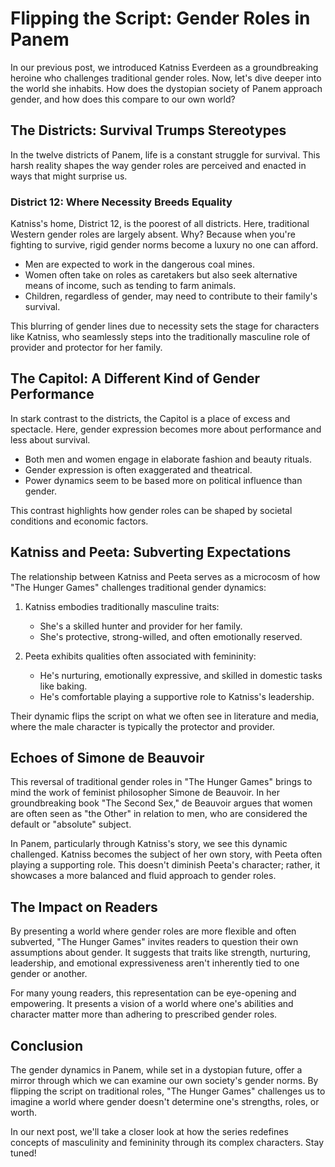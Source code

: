 # Flipping the Script: Gender Roles in Panem

In our previous post, we introduced Katniss Everdeen as a groundbreaking heroine who challenges traditional gender roles. Now, let's dive deeper into the world she inhabits. How does the dystopian society of Panem approach gender, and how does this compare to our own world?

## The Districts: Survival Trumps Stereotypes

In the twelve districts of Panem, life is a constant struggle for survival. This harsh reality shapes the way gender roles are perceived and enacted in ways that might surprise us.

### District 12: Where Necessity Breeds Equality

Katniss's home, District 12, is the poorest of all districts. Here, traditional Western gender roles are largely absent. Why? Because when you're fighting to survive, rigid gender norms become a luxury no one can afford.

- Men are expected to work in the dangerous coal mines.
- Women often take on roles as caretakers but also seek alternative means of income, such as tending to farm animals.
- Children, regardless of gender, may need to contribute to their family's survival.

This blurring of gender lines due to necessity sets the stage for characters like Katniss, who seamlessly steps into the traditionally masculine role of provider and protector for her family.

## The Capitol: A Different Kind of Gender Performance

In stark contrast to the districts, the Capitol is a place of excess and spectacle. Here, gender expression becomes more about performance and less about survival.

- Both men and women engage in elaborate fashion and beauty rituals.
- Gender expression is often exaggerated and theatrical.
- Power dynamics seem to be based more on political influence than gender.

This contrast highlights how gender roles can be shaped by societal conditions and economic factors.

## Katniss and Peeta: Subverting Expectations

The relationship between Katniss and Peeta serves as a microcosm of how "The Hunger Games" challenges traditional gender dynamics:

1. Katniss embodies traditionally masculine traits:
   - She's a skilled hunter and provider for her family.
   - She's protective, strong-willed, and often emotionally reserved.

2. Peeta exhibits qualities often associated with femininity:
   - He's nurturing, emotionally expressive, and skilled in domestic tasks like baking.
   - He's comfortable playing a supportive role to Katniss's leadership.

Their dynamic flips the script on what we often see in literature and media, where the male character is typically the protector and provider.

## Echoes of Simone de Beauvoir

This reversal of traditional gender roles in "The Hunger Games" brings to mind the work of feminist philosopher Simone de Beauvoir. In her groundbreaking book "The Second Sex," de Beauvoir argues that women are often seen as "the Other" in relation to men, who are considered the default or "absolute" subject.

In Panem, particularly through Katniss's story, we see this dynamic challenged. Katniss becomes the subject of her own story, with Peeta often playing a supporting role. This doesn't diminish Peeta's character; rather, it showcases a more balanced and fluid approach to gender roles.

## The Impact on Readers

By presenting a world where gender roles are more flexible and often subverted, "The Hunger Games" invites readers to question their own assumptions about gender. It suggests that traits like strength, nurturing, leadership, and emotional expressiveness aren't inherently tied to one gender or another.

For many young readers, this representation can be eye-opening and empowering. It presents a vision of a world where one's abilities and character matter more than adhering to prescribed gender roles.

## Conclusion

The gender dynamics in Panem, while set in a dystopian future, offer a mirror through which we can examine our own society's gender norms. By flipping the script on traditional roles, "The Hunger Games" challenges us to imagine a world where gender doesn't determine one's strengths, roles, or worth.

In our next post, we'll take a closer look at how the series redefines concepts of masculinity and femininity through its complex characters. Stay tuned!
